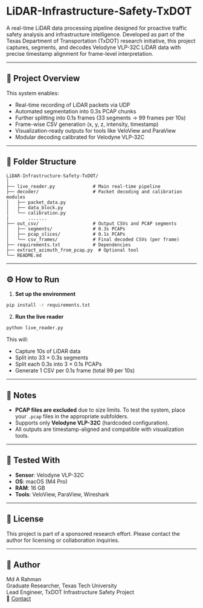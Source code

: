 # LiDAR-Infrastructure-Safety-TxDOT

A real-time LiDAR data processing pipeline designed for proactive traffic safety analysis and infrastructure intelligence. Developed as part of the Texas Department of Transportation (TxDOT) research initiative, this project captures, segments, and decodes Velodyne VLP-32C LiDAR data with precise timestamp alignment for frame-level interpretation.

---

## 🚦 Project Overview

This system enables:

- Real-time recording of LiDAR packets via UDP
- Automated segmentation into 0.3s PCAP chunks
- Further splitting into 0.1s frames (33 segments → 99 frames per 10s)
- Frame-wise CSV generation (x, y, z, intensity, timestamp)
- Visualization-ready outputs for tools like VeloView and ParaView
- Modular decoding calibrated for Velodyne VLP-32C

---

## 🧭 Folder Structure

```
LiDAR-Infrastructure-Safety-TxDOT/
│
├── live_reader.py              # Main real-time pipeline
├── decoder/                    # Packet decoding and calibration modules
│   ├── packet_data.py
│   ├── data_block.py
│   └── calibration.py
|       .......
├── out_csv/                    # Output CSVs and PCAP segments
│   ├── segments/               # 0.3s PCAPs
│   ├── pcap_slices/            # 0.1s PCAPs
│   └── csv_frames/             # Final decoded CSVs (per frame)
├── requirements.txt            # Dependencies
├── extract_azimuth_from_pcap.py  # Optional tool
└── README.md
```

---

## ⚙️ How to Run

1. **Set up the environment**

```bash
pip install -r requirements.txt
```

2. **Run the live reader**

```bash
python live_reader.py
```

This will:

- Capture 10s of LiDAR data
- Split into 33 × 0.3s segments
- Split each 0.3s into 3 × 0.1s PCAPs
- Generate 1 CSV per 0.1s frame (total 99 per 10s)

---

## 📁 Notes

- **PCAP files are excluded** due to size limits. To test the system, place your `.pcap` files in the appropriate subfolders.
- Supports only **Velodyne VLP-32C** (hardcoded configuration).
- All outputs are timestamp-aligned and compatible with visualization tools.

---

## 🧪 Tested With

- **Sensor**: Velodyne VLP-32C
- **OS**: macOS (M4 Pro)
- **RAM**: 16 GB
- **Tools**: VeloView, ParaView, Wireshark

---

## 📌 License

This project is part of a sponsored research effort. Please contact the author for licensing or collaboration inquiries.

---

## 👤 Author

Md A Rahman  
Graduate Researcher, Texas Tech University  
Lead Engineer, TxDOT Infrastructure Safety Project  
📧 [Contact](mailto:ara02434@ttu.edu)


